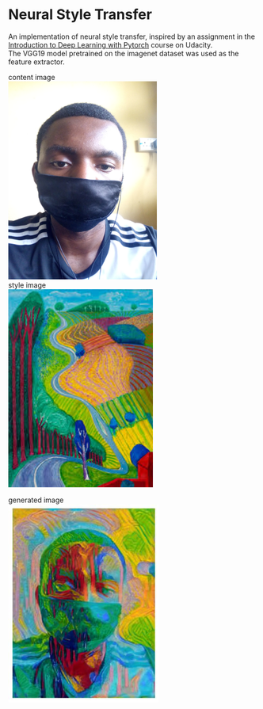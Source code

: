 # Neural Style Transfer

An implementation of neural style transfer, inspired by an assignment in the [Introduction to Deep Learning with Pytorch](https://www.udacity.com/course/deep-learning-pytorch--ud188) course on Udacity. <br>
The VGG19 model pretrained on the imagenet dataset was used as the feature extractor.


content image <br>
<img src="./images/image.jpg" height=400> <br>
style image <br>
<img src="./images/hockney.jpg" height=400> <br>

generated image <br>
<img src="./images/davidcn_hockney.jpg" height=400> <br>
